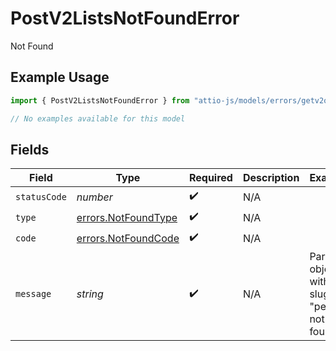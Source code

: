 # PostV2ListsNotFoundError

Not Found

## Example Usage

```typescript
import { PostV2ListsNotFoundError } from "attio-js/models/errors/getv2objectsobject.js";

// No examples available for this model
```

## Fields

| Field                                                      | Type                                                       | Required                                                   | Description                                                | Example                                                    |
| ---------------------------------------------------------- | ---------------------------------------------------------- | ---------------------------------------------------------- | ---------------------------------------------------------- | ---------------------------------------------------------- |
| `statusCode`                                               | *number*                                                   | :heavy_check_mark:                                         | N/A                                                        |                                                            |
| `type`                                                     | [errors.NotFoundType](../../models/errors/notfoundtype.md) | :heavy_check_mark:                                         | N/A                                                        |                                                            |
| `code`                                                     | [errors.NotFoundCode](../../models/errors/notfoundcode.md) | :heavy_check_mark:                                         | N/A                                                        |                                                            |
| `message`                                                  | *string*                                                   | :heavy_check_mark:                                         | N/A                                                        | Parent object with slug/ID "people" not found.             |